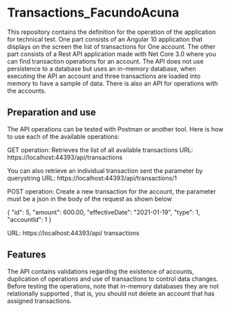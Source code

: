 # Transactions_FacundoAcuna

This repository contains the definition for the operation of the application for technical test.
One part consists of an Angular 10 application that displays on the screen the list of transactions for
One account.
The other part consists of a Rest API application made with Net Core 3.0 where you can
find transaction operations for an account.
The API does not use persistence to a database but uses an in-memory database,
when executing the API an account and three transactions are loaded into memory
to have a sample of data.
There is also an API for operations with the accounts.



## Preparation and use
The API operations can be tested with Postman or another tool.
Here is how to use each of the available operations:

GET operation:
Retrieves the list of all available transactions
URL: https://localhost:44393/api/transactions

You can also retrieve an individual transaction sent the parameter by querystring
URL: https://localhost:44393/api/transactions/1



POST operation:
Create a new transaction for the account, the parameter must be a json in the body
of the request as shown below

{
"id": 5,
"amount": 600.00,
"effectiveDate": "2021-01-19",
"type": 1,
"accountId": 1
}

URL: https://localhost:44393/api/ transactions


## Features
The API contains validations regarding the existence of accounts, duplication of operations
and use of transactions to control data changes.
Before testing the operations, note that in-memory databases they are not relationally supported
, that is, you should not delete an account that has assigned transactions.
